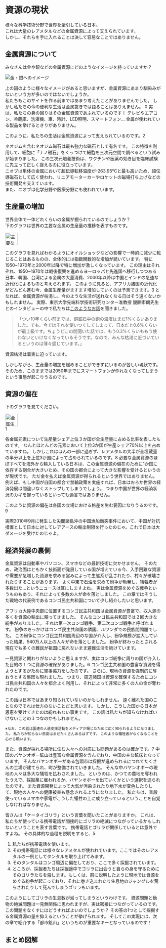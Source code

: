[//SCML_TITLE]: # (資源の現状)

# 資源の現状

<NoIndent>
様々な科学技術分野で世界を牽引している日本。<br>
これは大量の<Word>レアメタル</Word>などの<Word>金属資源</Word>によって支えられています。<br>
しかし、それらを手に入れることは決して容易なことではありません。
</NoIndent>

## 金属資源について

みなさんは金や銀などの金属資源にどのようなイメージを持っていますか？

<div class="image_container">
    <Image src="../svg/description/A8.svg" alt="金・銀へのイメージ"></Image>
</div>

上の図のように様々なイメージがあると思いますが、金属資源にあまり馴染みがないという方が多いのではないでしょうか。<br>
私たちもこのサイトを作る前まではあまり考えたことがありませんでした。
しかし私たちの今の便利な生活は金属抜きでは語ることはありえません。
<SummaryLink>0</SummaryLink>
<ForceText>実は、私たちの身の回りはその金属資源であふれているのです！</ForceText>
テレビやエアコン、冷蔵庫、洗濯機、車、時計、LED照明、スマートフォン...
金属が使われている製品を挙げるときりがありません。

このように、私たちの生活は金属資源によって支えられているのです。<SummaryLink>2</SummaryLink>

<Column title="金属資源は最新技術にも欠かせない ～ネオジムとニオブ～">
ネオジムを含むネオジム磁石は最も強力な磁石として有名です。
この特徴を利用して、細胞に「<Word>ナノ磁石</Word>」をくっつけて細胞を三次元空間で調べるという試みが始まりました。
この三次元培養技術は、ワクチンや医薬の効き目を臨床試験に先立って正しく捉えるのに役立っています。<br>
ニオブは単体の金属において<Word>超伝導転移温度</Word>が-263.95℃と最も高いため、<Word>超伝導磁石</Word>として広く使われ、リニアモーターカーやロケットの磁場打ち上げなどの技術開発を支えています。<br>
また、ニオブは化学分野や医療分野にも使われています。
</Column>

## 生産量の増加

世界全体で一体どれくらいの金属が掘られているのでしょうか？<br>
下のグラフは世界の主要な金属の生産量の推移を表すものです。

<div class="image_container">
    <Image src="../assets/book/book_p7.png" alt="主要な金属の生産量の推移" note="書籍『資源論』をスキャン" height="40vw"></Image>
</div>

このグラフを見ればわかるように<Word>オイルショック</Word>などの影響で一時的に減少に転じることはあるものの、<ForceText>全体的には指数関数的な増加が続いています。</ForceText>
特に1950\~1970年と2000年以降で特に増加が激しくなっています。
この理由はそれぞれ、1950\~1970年は戦後復興を進めるヨーロッパと先進国へ移行しつつある日本、韓国、台湾による金属の大量消費、2000年以降は中国とインドの急速な近代化によるものと考えられます。
このように見ると、アフリカ諸国の近代化がどんどん進む今、金属生産量がますます増加していくのは予測できます。<SummaryLink>3</SummaryLink>
となれば、金属資源が枯渇し、今のような生活が送れなくなる日はそう遠くないかもしれません。
実際、東京大学先端科学技術研究センター准教授 醍醐市朗先生とのインタビューの中で私たちは<a href="../activity/interview.html#q7">このようなお話</a>を聞きました。

> 「つい10年くらい前までは、銅鉱石中の銅の濃度はまだ1%くらいありました。でも、今ではそれを使いつくしてしまって、日本だと0.6%くらいが最上級です。ちょうどこの間聞いた話では、もう0.3%くらいももう使わないといけなくなっているそうです。なので、みんな枯渇に近づいているというのは薄々感じています。」

<p><ForceText>資源枯渇は着実に迫っています。</ForceText></p>

しかしながら、生産量の増加を緩めることができずにいるのが苦しい現状です。
そのため、このままでは2050年までにスマートフォンが作れなくなってしまうという事態が起こりうるのです。

## 資源の偏在

下のグラフを見てください。

<div class="image_container">
    <Image src="../assets/susdi/7d2a8a5d380f463388d1c8d4512bef57.jpg"
        alt="金属生産のシェア上位3か国が占める比率"
        note="<InlineImage>../assets/susdi/46e68cc8af75454ff9cc3fd767a83b0e-300x109.png</InlineImage>より引用"
        href="http://susdi.org/wp/data/post-61/"
        height="40vw"
    ></Image>
</div><SummaryLink>1</SummaryLink>

各金属元素について生産量シェア上位３か国が全生産量に占める比率を表したものです。
なんとほとんどの元素において上位3か国が生産シェア70%以上を占めていますね。
しかしこれはほんの一部に過ぎず、<Word>レアメタル</Word>の大半が全埋蔵量の半分以上を上位3か国によって占められているのです。<SummaryLink>8</SummaryLink>
必要な<Word>金属資源</Word>のほぼすべてを海外から輸入している日本は、この金属資源の偏在のために1か国に依存する割合が大きいため、その国の都合によって大きな影響を受けるというのが現状です。
ただ金を払えば金属資源が得られるという世界ではありません。
例えば、もし中国が自国の都合で禁輸政策を実施すれば、日本はおろか世界の経済発展は間違いなくストップしてしまうでしょう。
つまり中国が世界の経済状況のカギを握っているといっても過言ではありません。

このように資源の偏在は<ForceText>各国の立場における格差</ForceText>を生む要因になりうるのです。<SummaryLink>9</SummaryLink>

<AtomCharacter atom="Y">
実際2010年9月に発生した尖閣諸島沖の中国漁船衝突事件において、中国が対抗措置として日本に対して<Word>レアアース</Word>の輸出制限を行ったのじゃ。これで日本は大ダメージを受けたのじゃよ。
</AtomCharacter>

## 経済発展の裏側

<p>
<Word>金属資源</Word>は自動車やパソコン、スマホなどの最新技術に欠かせません。
そのため、政治面はともかく技術面が発展している国が増えている今、入手困難な資源や需要が急増した資源を求める営みによって生態系が乱されたり、村々が破壊されたりすることがあります。
よく中東で石油を求めて紛争が勃発し、犠牲者が多数出た...というニュースは耳にしますよね。
実は<ForceText>金属資源をめぐる戦争</ForceText>というものもあり、それによって多数の人が命を落としました。
この章ではそうした戦地の代表例であるコンゴ民主共和国について少し紹介したいと思います。
</p>

アフリカ大陸中央部に位置するコンゴ民主共和国は金属資源が豊富で、収入源の多くを資源の輸出に頼ってきました。
そんなコンゴ民主共和国では２回大きな紛争がありました。
それは第一次コンゴ戦争、第二次コンゴ戦争と呼ばれます。
紛争のきっかけはコンゴ民主共和国の隣国、ルワンダでの民族間問題でした。
この紛争にコンゴ民主共和国周辺のな国が介入し、紛争規模が拡大していった結果、540万人以上の人々が命を落としました。
紛争が終わったとされる現在でも多くの難民が祖国に戻れないまま避難生活を続けています。

一見資源と関わりがないように思えますが、実はコンゴ紛争に周りの国が介入した目的の１つに<ForceText>資源の確保</ForceText>がありました。<SummaryLink>6</SummaryLink>
コンゴ民主共和国の豊富な資源を得ようとするがために軍事協力をしたのです。
さらに、現地の資源を強制的に奪おうとする集団も現れました。
つまり、周辺諸国は<ForceText>資源を確保するためにコンゴ民主共和国の人々を都合よく利用し、それによって非常に多くの人の命が奪われた</ForceText>のです。

この話は日本ではあまり知られていないのかもしれません。
遠く離れた国のことなのでそれは仕方のないことだと思います。
しかし、こうした国から日本が恩恵を受けてきたのは紛れもない事実です。
この話は私たちが知らなければいけないことの１つなのかもしれません。

<NoIndent>
<small>※なお、この話は国連の人道支援活動をメディアが報じたために広く知られるようになりました。
私たちが知らない悲劇はまだたくさんあるはずです。
このような犠牲者がなくなることを心から願います。
</small>
</NoIndent>

また、資源が採れる場所に住む人々への対応にも問題があるのは確かです。<SummaryLink>7</SummaryLink>
中国のバヤンオボー鉱山は豊富な金属資源を含んでおり、中国の主な鉱床となっています。
そんなバヤンオボーがある包頭市は採掘が進められるにつれてたくさんの工場が建てられ、町が整備されていきました。
そんな中バヤンオボーの現地の人々は多大な犠牲を払わされました。
というのは、<ForceText>かつての農地を奪われたうえで、採掘業に雇われるか、バヤンオボーを出ていくかという選択を迫られた</ForceText>のです。
また資源開発によって大気が汚染されたり地下水が変色したりして、現地の人々への<ForceText>健康被害</ForceText>も懸念されるようになりました。
私たちは、普段使っているスマホや家電がこうした犠牲の上に成り立っているということを自覚しなければなりません。


<Column title="ケータイゴリラ">
皆さんは「ケータイゴリラ」という言葉を聞いたことがありますか。
これは、<ForceText>私たちが使っている携帯電話が間接的にゴリラの絶滅につながっているかもしれない</ForceText>ということを表す言葉です。
携帯電話とゴリラが関係しているとは意外ですよね。
その具体的な過程を説明をすると、<SummaryLink>5</SummaryLink>
<ol>
<li>私たちが携帯電話を使います。</li>
<li>その携帯電話には様々なレアメタルが使われています。ここではそのレアメタルの一例としてタンタルを取り上げてみます。</li>
<li>そのタンタルはコンゴ周辺に偏在しており、ここで多く採掘されています。</li>
<li>
ところが、採掘者たちは採掘途中でゴリラに出会うと自らの身を守るためにそのゴリラたちを殺します。もしくは、前に説明したように現地では資源をめぐる紛争が起こっており、それに巻き込まれたり生息地のジャングルを荒らされたりして死んでしまうゴリラもいます。
</li>
</ol>
このようにして<ForceText>ゴリラの生息数が減ってしまう</ForceText>というわけです。
資源問題と動物の絶滅問題は一見無関係に思われますが、実は密接につながっているのです。
この問題をなくすにはどうすればよいのでしょうか？
その答の1つとして<ForceText>採掘する金属資源の量を抑える</ForceText>ということが挙げられます。
そしてこの実現には、次の章で紹介する<ForceText>「都市鉱山」</ForceText>というものが重要なキーとなっているのです！
</Column>

## まとめ図解

<div class="image_container">
  <svg viewBox="0, 0, 1000, 750" style="width:80vw; height:60vw; margin: 5vh 0 5vh;">
    <use xlink:href="../svg/summary_illust/A.svg#main"></use>
  </svg>
</div>

こうして見ると、あらゆる事柄が何らかの関係で結びついていることがわかりますね。
今ある問題をどうすれば解決できるのか、今解決すべき問題から因果関係を辿って考えてみてください。

## 参考文献

<NoIndent>
『図解よくわかる「都市鉱山」開発』（原田幸明・醍醐市朗、日刊工業新聞社・2011年8月1日）<br>
『資源論　メタル・石油埋蔵量の成長と枯渇』（西山孝、丸善出版・2016年4月12日）<br>
『レア RARE 希少金属の知っておきたい16話』（キース ベロニース　著・渡辺正　翻訳、化学同人・2016年3月10日）<br>
<a href="http://www.pp.u-tokyo.ac.jp/graspp-old/courses/2010/documents/graspp2010-5150010-4.pdf" alt="">現代アフリカにおける資源収奪と紛争解決 ―紛争資源を対象とするターゲット制裁は紛争解決をもたらすか―</a><br>
<a href="https://www.huffingtonpost.jp/kanta-hara/540_media_b_10214318.html" alt="">HUFFPOST「死者540万人以上－日本のメディアは報じない、コンゴ紛争とハイテク産業の繋がり」</a><br><a href="http://jsmcwm.or.jp/edit/kurashi/05/080hani.pdf" alt="">ケータイゴリラ「ケータイゴリラ ゴリラを守れ！携帯電話回収キャンペーン」</a><br>
<a href="https://www.jsps.go.jp/j-jisedai/data/05bunyahyo.pdf" alt="">別表 専門分野等一覧表</a>
</NoIndent>

<PNBar prev="../" next="../urban-mining/"></PNBar>